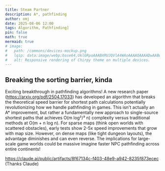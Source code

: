 ```yaml
---
title: Steam Partner
description: A*, pathfinding
author: omj
date: 2025-08-06 12:00
tags: Algorithm, Pathfinding]
pin: false
math: true
mermaid: true
# image:
#   path: /commons/devices-mockup.png
#   lqip: data:image/webp;base64,UklGRpoAAABXRUJQVlA4WAoAAAAQAAAADwAABwAAQUxQSDIAAAARL0AmbZurmr57yyIiqE8oiG0bejIYEQTgqiDA9vqnsUSI6H+oAERp2HZ65qP/VIAWAFZQOCBCAAAA8AEAnQEqEAAIAAVAfCWkAALp8sF8rgRgAP7o9FDvMCkMde9PK7euH5M1m6VWoDXf2FkP3BqV0ZYbO6NA/VFIAAAA
#   alt: Responsive rendering of Chirpy theme on multiple devices.
---
```



<!-- markdownlint-capture -->
<!-- markdownlint-disable -->
## Breaking the sorting barrier, kinda
<!-- markdownlint-restore -->

Exciting breakthrough in pathfinding algorithms! A new research paper (https://arxiv.org/pdf/2504.17033) has developed an algorithm that breaks the theoretical speed barrier for shortest path calculations potentially revolutionizing how we handle pathfinding in games.
This isn't actually an A* improvement, but rather a fundamentally new approach to single-source shortest paths that achieves O(m log²/³ n) complexity versus traditional methods at O(m + n log n). For sparse maps (think open worlds with scattered obstacles), early tests show 2-5x speed improvements that grow with map size. However, on dense maps (like tight dungeon layouts), the advantage diminishes and can even reverse.
The implications for large-scale game worlds could be massive imagine faster NPC pathfinding across entire continents!

https://claude.ai/public/artifacts/8f67134c-f403-48e9-a942-8235f873ecec
(Thanks Claude)